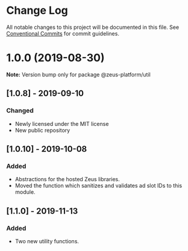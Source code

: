 # Change Log

All notable changes to this project will be documented in this file.
See [Conventional Commits](https://conventionalcommits.org) for commit guidelines.

# 1.0.0 (2019-08-30)

**Note:** Version bump only for package @zeus-platform/util

## [**1.0.8**] - 2019-09-10

### Changed

- Newly licensed under the MIT license
- New public repository

## [**1.0.10**] - 2019-10-08

### Added

- Abstractions for the hosted Zeus libraries.
- Moved the function which sanitizes and validates ad slot IDs to this module.

## [**1.1.0**] - 2019-11-13

### Added

- Two new utility functions.
